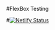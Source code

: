 #FlexBox Testing

#[![Netlify Status](https://api.netlify.com/api/v1/badges/c88cac74-7636-461e-b4bf-47a43477f69e/deploy-status)](https://app.netlify.com/sites/dino-flex-arthurfig/deploys)
